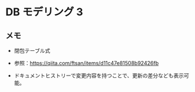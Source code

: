# DB モデリング 3

## メモ

- 閉包テーブル式
- 参照：https://qiita.com/ftsan/items/d11c47e81508b92426fb

- ドキュメントヒストリーで変更内容を持つことで、更新の差分なども表示可能。
